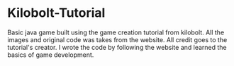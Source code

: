 # Kilobolt-Tutorial 

Basic java game built using the game creation tutorial from kilobolt. All the images and original code was takes from the website. All credit goes to the tutorial's creator. I wrote the code by following the website and learned the basics of game development.
